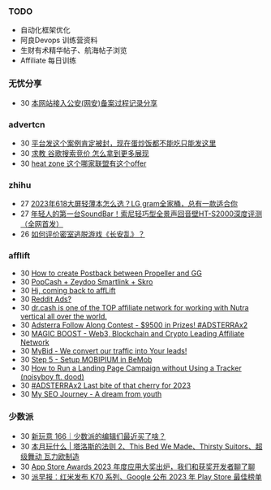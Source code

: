 ### TODO
-  自动化框架优化
-  阿良Devops 训练营资料
-  生财有术精华帖子、航海帖子浏览
-  Affiliate 每日训练

### 无忧分享
<!-- ruyo:START -->
-  30 [本网站接入公安&lpar;网安&rpar;备案过程记录分享](https://51.ruyo.net/18549.html)<!-- ruyo:END -->

### advertcn
<!-- advertcn:START -->
-  30 [平台发这个案例肯定被封，现在蛋炒饭都不能吃只能发这里](https://www.advertcn.com/forum.php?mod=viewthread&tid=113138)
-  30 [求教 谷歌搜索竞价 怎么拿到更多展现](https://www.advertcn.com/forum.php?mod=viewthread&tid=113123)
-  30 [heat zone 这个哪家联盟有这个offer](https://www.advertcn.com/forum.php?mod=viewthread&tid=113122)<!-- advertcn:END -->

### zhihu
<!-- zhihu:START -->
-  27 [2023年618大屏轻薄本怎么选？LG gram全家桶，总有一款适合你](http://zhuanlan.zhihu.com/p/632641888?utm_campaign=rss&utm_medium=rss&utm_source=rss&utm_content=title)
-  27 [年轻人的第一台SoundBar！索尼轻巧型全景声回音壁HT-S2000深度评测（全网首发）](http://zhuanlan.zhihu.com/p/630990296?utm_campaign=rss&utm_medium=rss&utm_source=rss&utm_content=title)
-  26 [如何评价密室逃脱游戏《长安乱》？](http://www.zhihu.com/question/563950552/answer/3045961312?utm_campaign=rss&utm_medium=rss&utm_source=rss&utm_content=title)<!-- zhihu:END -->

### afflift
<!-- afflift:START -->
-  30 [How to create Postback between Propeller and GG](https://afflift.com/f/threads/how-to-create-postback-between-propeller-and-gg.12156/)
-  30 [PopCash + Zeydoo Smartlink + Skro](https://afflift.com/f/threads/popcash-zeydoo-smartlink-skro.12158/)
-  30 [Hi, coming back to affLift](https://afflift.com/f/threads/hi-coming-back-to-afflift.12159/)
-  30 [Reddit Ads?](https://afflift.com/f/threads/reddit-ads.12157/)
-  30 [dr.cash is one of the TOP affiliate network for working with Nutra vertical all over the world.](https://afflift.com/f/threads/dr-cash-is-one-of-the-top-affiliate-network-for-working-with-nutra-vertical-all-over-the-world.11669/)
-  30 [Adsterra Follow Along Contest - $9500 in Prizes! #ADSTERRAx2](https://afflift.com/f/threads/adsterra-follow-along-contest-9500-in-prizes-adsterrax2.11948/)
-  30 [MAGIC BOOST - Web3, Blockchain and Crypto Leading Affiliate Network](https://afflift.com/f/threads/magic-boost-web3-blockchain-and-crypto-leading-affiliate-network.10508/)
-  30 [MyBid - We convert our traffic into Your leads!](https://afflift.com/f/threads/mybid-we-convert-our-traffic-into-your-leads.9262/)
-  30 [Step 5 - Setup MOBIPIUM in BeMob](https://afflift.com/f/threads/step-5-setup-mobipium-in-bemob.2942/)
-  30 [How to Run a Landing Page Campaign without Using a Tracker &lpar;noisyboy ft. dood&rpar;](https://afflift.com/f/threads/how-to-run-a-landing-page-campaign-without-using-a-tracker-noisyboy-ft-dood.11737/)
-  30 [#ADSTERRAx2 Last bite of that cherry for 2023](https://afflift.com/f/threads/adsterrax2-last-bite-of-that-cherry-for-2023.11956/)
-  30 [My SEO Journey - A dream from youth](https://afflift.com/f/threads/my-seo-journey-a-dream-from-youth.12005/)<!-- afflift:END -->

### 少数派
<!-- sspai:START -->
-  30 [新玩意 166｜少数派的编辑们最近买了啥？](https://sspai.com/post/84740)
-  30 [本月玩什么 | 塔洛斯的法则 2、This Bed We Made、Thirsty Suitors、超级舞动 瓦力欧制造](https://sspai.com/post/84726)
-  30 [App Store Awards 2023 年度应用大奖出炉，我们和获奖开发者聊了聊](https://sspai.com/post/84738)
-  30 [派早报：红米发布 K70 系列、Google 公布 2023 年 Play Store 最佳榜单](https://sspai.com/post/84727)<!-- sspai:END -->
